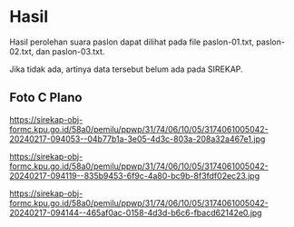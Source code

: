 # Hasil

Hasil perolehan suara paslon dapat dilihat pada file paslon-01.txt, paslon-02.txt, dan paslon-03.txt.

Jika tidak ada, artinya data tersebut belum ada pada SIREKAP.

## Foto C Plano

https://sirekap-obj-formc.kpu.go.id/58a0/pemilu/ppwp/31/74/06/10/05/3174061005042-20240217-094053--04b77b1a-3e05-4d3c-803a-208a32a467e1.jpg

https://sirekap-obj-formc.kpu.go.id/58a0/pemilu/ppwp/31/74/06/10/05/3174061005042-20240217-094119--835b9453-6f9c-4a80-bc9b-8f3fdf02ec23.jpg

https://sirekap-obj-formc.kpu.go.id/58a0/pemilu/ppwp/31/74/06/10/05/3174061005042-20240217-094144--465af0ac-0158-4d3d-b6c6-fbacd62142e0.jpg
